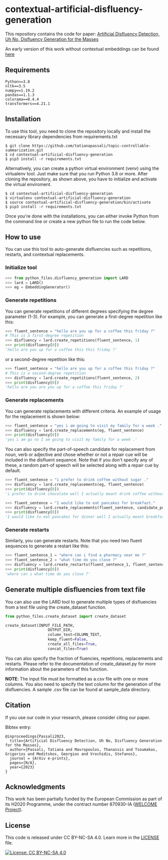 # contextual-artificial-disfluency-generation

This repository contains the code for paper: [Artificial Disfluency Detection, Uh No, Disfluency Generation for the Masses](https://arxiv.org/abs/2211.09235)

An early version of this work without contextual embeddings can be found [here](http://www.lrec-conf.org/proceedings/lrec2022/pdf/2022.lrec-1.249.pdf)

## Requirements
`Python>=3.8`  
`nltk==3.5`  
`numpy==1.19.2`  
`pandas==1.1.3`  
`colorama==0.4.4`  
`transformers==4.21.1`

## Installation 
To use this tool, you need to clone the repository locally and 
install the necessary library dependencies from requirements.txt
```
$ git clone https://github.com/tatianapassali/topic-controllable-summarization.git
$ cd contextual-artificial-disfluency-generation
$ pip3 install -r requirements.txt
```

Alternatively, you can create a python virtual environment (venv) using the virtualenv tool.
Just make sure that you run Python 3.8 or more. After cloning the repository, as shown above,
you have to initialize and activate the virtual enviroment.
```
$ cd contextual-artificial-disfluency-generation
$ virtualenv contextual-artificial-disfluency-generation
$ source contextual-artificial-disfluency-generation/bin/activate
$ pip3 install -r requirements.txt
```

Once you're done with the installations, you can either invoke Python from the command line 
or create a new python file to run the code below.
## How to use 
You can use this tool to auto-generate disfluencies such as repetitions, restarts, and contextual replacements.

### Initialize tool
```python
>>> from python_files.disfluency_generation import LARD
>>> lard = LARD()
>>> eg = EmbeddingGenerator()
```

### Generate repetitions
You can generate repetitions of different degrees specifying the degree parameter (1-3). For example, you can generate 
a first-degree repetition like this:
```python
>>> fluent_sentence = "hello are you up for a coffee this friday ?"
# This is a first-degree repetition
>>> disfluency = lard.create_repetitions(fluent_sentence, 1)
>>> print(disfluency[0])
'hello are you up for a coffee this this friday ?'
```
or a second-degree repetition like this:
```python
>>> fluent_sentence = "hello are you up for a coffee this friday ?"
# This is a second-degree repetition
>>> disfluency = lard.create_repetitions(fluent_sentence, 2)
>>> print(disfluency[0])
'hello are you are you up for a coffee this friday ?'
```

### Generate replacements
You can generate replacements with different criteria. An example of usage for the replacement is shown below:

```python
>>> fluent_sentence = "yes i am going to visit my family for a week ."
>>> disfluency = lard.create_replacements(eg, fluent_sentence)
>>> print(disfluency[0])
'yes i am go no I am going to visit my family for a week .'
```
You can also specify the part-of-speech candidate for replacement from noun, verb or adjective and chose whether or not
a repair cue will be included in the disfluent sequence. Note that if you don't specify any of these,
a random part-of speech will be selected along with a repair cue by default. 

```python
>>> fluent_sentence = "i prefer to drink coffee without sugar ."
>>> disfluency = lard.create_replacements(eg, fluent_sentence)
>>> print(disfluency[0])
'i prefer to drink chocolate well I actually meant drink coffee without sugar .'
```

```python
>>> fluent_sentence = "I would like to eat pancakes for breakfast."
>>> disfluency = lard.create_replacements(fluent_sentence, candidate_pos='NOUN')
>>> print(disfluency[0])
'I would like to eat pancakes for dinner well I actually meant breakfast .'
```

### Generate restarts 
Similarly, you can generate restarts. Note that you need two fluent
sequences to generate a restart like this:

```python
>>> fluent_sentence_1 = "where can i find a pharmacy near me ?"
>>> fluent_sentence_2 = "what time do you close ?"
>>> disfluency = lard.create_restarts(fluent_sentence_1, fluent_sentence_2)
>>> print(disfluency[0])
'where can i what time do you close ?'
```

## Generate multiple disfluencies from text file
You can also use the LARD tool to generate multiple types of disfluencies from a text file using the create_dataset
function.

```python
from python_files.create_dataset import create_dataset

create_dataset(INPUT_FILE_PATH,
                   OUTPUT_DIR,
                   column_text=COLUMN_TEXT,
                   keep_fluent=False,
                   create_all_files=True,
                   concat_files=True)
```

You can also specify the fraction of fluencies, repetitions, replacements and restarts. Please refer to the documentation of create_dataset.py for more information about the parameters of this function.

**NOTE**: The input file must be formatted as a.csv file with one or more columns. You also need to specify the text column for the generation of the
disfluencies. A sample .csv file can be found at sample_data directory.

## Citation

If you use our code in your research, please consider citing our paper.

Bibtex entry:

```
@inproceedings{Passali2023,
  title={Artificial Disfluency Detection, Uh No, Disfluency Generation for the Masses},
  author={Passali, Tatiana and Mavropoulos, Thanassis and Tsoumakas, Grigorios and Meditskos, Georgios and Vrochidis, Stefanos},
  journal = {ArXiv e-prints},
  pages={N/A},
  year={2023}
}
```

## Acknowledgments
This work has been partially funded by the European Commission as part of its H2020 Programme, under the contract number 870930-IA ([WELCOME Project](https://welcome-h2020.eu/)).

## License
This code is released under CC BY-NC-SA 4.0. Learn more in the [LICENSE](LICENSE.txt) file. 

[![License: CC BY-NC-SA 4.0](https://img.shields.io/badge/License-CC_BY--NC--SA_4.0-lightgrey.svg)](https://creativecommons.org/licenses/by-nc-sa/4.0/)


